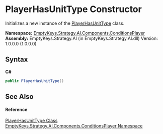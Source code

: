 # PlayerHasUnitType Constructor 
 

Initializes a new instance of the <a href="T_EmptyKeys_Strategy_AI_Components_ConditionsPlayer_PlayerHasUnitType">PlayerHasUnitType</a> class.

**Namespace:**&nbsp;<a href="N_EmptyKeys_Strategy_AI_Components_ConditionsPlayer">EmptyKeys.Strategy.AI.Components.ConditionsPlayer</a><br />**Assembly:**&nbsp;EmptyKeys.Strategy.AI (in EmptyKeys.Strategy.AI.dll) Version: 1.0.0.0 (1.0.0.0)

## Syntax

**C#**<br />
``` C#
public PlayerHasUnitType()
```


## See Also


#### Reference
<a href="T_EmptyKeys_Strategy_AI_Components_ConditionsPlayer_PlayerHasUnitType">PlayerHasUnitType Class</a><br /><a href="N_EmptyKeys_Strategy_AI_Components_ConditionsPlayer">EmptyKeys.Strategy.AI.Components.ConditionsPlayer Namespace</a><br />